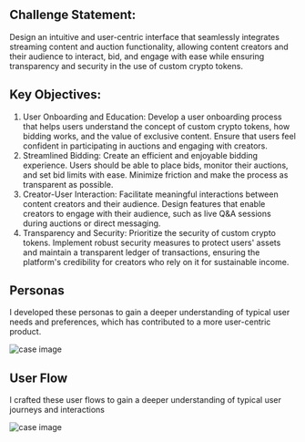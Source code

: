 
## Challenge Statement:

Design an intuitive and user-centric interface that seamlessly
integrates streaming content and auction functionality, allowing content
creators and their audience to interact, bid, and engage with ease while
ensuring transparency and security in the use of custom crypto tokens.

## Key Objectives:

1.  User Onboarding and Education: Develop a user onboarding process
    that helps users understand the concept of custom crypto tokens, how
    bidding works, and the value of exclusive content. Ensure that users
    feel confident in participating in auctions and engaging with
    creators.
2.  Streamlined Bidding: Create an efficient and enjoyable bidding
    experience. Users should be able to place bids, monitor their
    auctions, and set bid limits with ease. Minimize friction and make
    the process as transparent as possible.
3.  Creator-User Interaction: Facilitate meaningful interactions between
    content creators and their audience. Design features that enable
    creators to engage with their audience, such as live Q&A sessions
    during auctions or direct messaging.
4.  Transparency and Security: Prioritize the security of custom crypto
    tokens. Implement robust security measures to protect users\' assets
    and maintain a transparent ledger of transactions, ensuring the
    platform\'s credibility for creators who rely on it for sustainable
    income.

## Personas

I developed these personas to gain a deeper understanding of typical
user needs and preferences, which has contributed to a more user-centric
product.

![case image]()

## User Flow

I crafted these user flows to gain a deeper understanding of typical
user journeys and interactions

![case image]()

